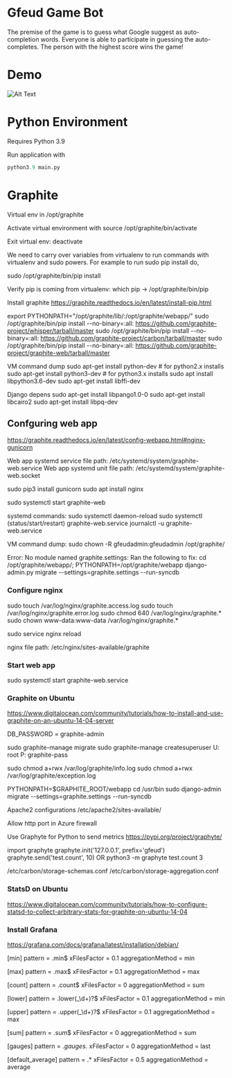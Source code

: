# Gfeud Game Bot
The premise of the game is to guess what Google suggest as auto-completion words. Everyone is able to participate in guessing the auto-completes. The person with the highest score wins the game! 

# Demo
![Alt Text](https://media.giphy.com/media/67DmtDA1B9MegOFcmZ/giphy.gif)

# Python Environment
Requires Python 3.9

Run application with
```python
python3.9 main.py
```

# Graphite

Virtual env in /opt/graphite

Activate virtual environment with
source /opt/graphite/bin/activate

Exit virtual env:
deactivate

We need to carry over variables from virtualenv to run commands with virtualenv and sudo powers.
For example to run sudo pip install do,

sudo /opt/graphite/bin/pip install <module>

Verify pip is coming from virtualenv:
which pip -> /opt/graphite/bin/pip

Install graphite
https://graphite.readthedocs.io/en/latest/install-pip.html

export PYTHONPATH="/opt/graphite/lib/:/opt/graphite/webapp/"
sudo /opt/graphite/bin/pip install --no-binary=:all: https://github.com/graphite-project/whisper/tarball/master
sudo /opt/graphite/bin/pip install --no-binary=:all: https://github.com/graphite-project/carbon/tarball/master
sudo /opt/graphite/bin/pip install --no-binary=:all: https://github.com/graphite-project/graphite-web/tarball/master

VM command dump
sudo apt-get install python-dev   # for python2.x installs
sudo apt-get install python3-dev  # for python3.x installs
sudo apt install libpython3.6-dev
sudo apt-get install libffi-dev

Django depens
sudo apt-get install libpango1.0-0
sudo apt-get install libcairo2
sudo apt-get install libpq-dev

## Confguring web app

https://graphite.readthedocs.io/en/latest/config-webapp.html#nginx-gunicorn

Web app systemd service file path: /etc/systemd/system/graphite-web.service
Web app systemd unit file path: /etc/systemd/system/graphite-web.socket

sudo pip3 install gunicorn
sudo apt install nginx

sudo systemctl start graphite-web

systemd commands:
sudo systemctl daemon-reload
sudo systemctl (status/start/restart) graphite-web.service
journalctl -u graphite-web.service

VM command dump:
sudo chown -R gfeudadmin:gfeudadmin /opt/graphite/

Error: No module named graphite.settings:
Ran the following to fix:
cd /opt/graphite/webapp/; PYTHONPATH=/opt/graphite/webapp django-admin.py migrate --settings=graphite.settings --run-syncdb

### Configure nginx

sudo touch /var/log/nginx/graphite.access.log
sudo touch /var/log/nginx/graphite.error.log
sudo chmod 640 /var/log/nginx/graphite.*
sudo chown www-data:www-data /var/log/nginx/graphite.*

sudo service nginx reload

nginx file path: /etc/nginx/sites-available/graphite

### Start web app

sudo systemctl start graphite-web.service

### Graphite on Ubuntu
https://www.digitalocean.com/community/tutorials/how-to-install-and-use-graphite-on-an-ubuntu-14-04-server

DB_PASSWORD = graphite-admin

sudo graphite-manage migrate
sudo graphite-manage createsuperuser
U: root
P: graphite-pass

sudo chmod a+rwx /var/log/graphite/info.log
sudo chmod a+rwx /var/log/graphite/exception.log

PYTHONPATH=$GRAPHITE_ROOT/webapp
cd /usr/bin
sudo django-admin migrate --settings=graphite.settings --run-syncdb

Apache2 configurations
/etc/apache2/sites-available/

Allow http port in Azure firewall

Use Graphyte for Python to send metrics
https://pypi.org/project/graphyte/

import graphyte
graphyte.init('127.0.0.1', prefix='gfeud')
graphyte.send('test.count', 10)
OR
python3 -m graphyte test.count 3

/etc/carbon/storage-schemas.conf
/etc/carbon/storage-aggregation.conf


### StatsD on Ubuntu
https://www.digitalocean.com/community/tutorials/how-to-configure-statsd-to-collect-arbitrary-stats-for-graphite-on-ubuntu-14-04

### Install Grafana
https://grafana.com/docs/grafana/latest/installation/debian/



[min]
pattern = \.min$
xFilesFactor = 0.1
aggregationMethod = min

[max]
pattern = \.max$
xFilesFactor = 0.1
aggregationMethod = max

[count]
pattern = \.count$
xFilesFactor = 0
aggregationMethod = sum

[lower]
pattern = \.lower(_\d+)?$
xFilesFactor = 0.1
aggregationMethod = min

[upper]
pattern = \.upper(_\d+)?$
xFilesFactor = 0.1
aggregationMethod = max

[sum]
pattern = \.sum$
xFilesFactor = 0
aggregationMethod = sum

[gauges]
pattern = .*gauges.*
xFilesFactor = 0
aggregationMethod = last

[default_average]
pattern = .* 
xFilesFactor = 0.5
aggregationMethod = average



